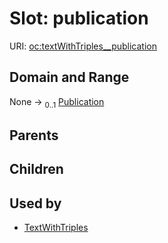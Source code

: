 
# Slot: publication




URI: [oc:textWithTriples__publication](http://w3id.org/ontogpt/ontology-class-templatetextWithTriples__publication)


## Domain and Range

None &#8594;  <sub>0..1</sub> [Publication](Publication.md)

## Parents


## Children


## Used by

 * [TextWithTriples](TextWithTriples.md)
